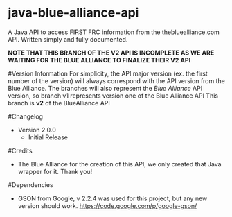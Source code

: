 java-blue-alliance-api
======================

A Java API to access FIRST FRC information from the thebluealliance.com API. Written simply and fully documented.

**NOTE THAT THIS BRANCH OF THE V2 API IS INCOMPLETE AS WE ARE WAITING FOR THE BLUE ALLIANCE TO FINALIZE THEIR V2 API**

#Version Information
For simplicity, the API major version (ex. the first number of the version) will always correspond with the API version from the Blue Alliance.
The branches will also represent the *Blue Alliance* API version, so branch v1 represents version one of the Blue Alliance API
This branch is **v2** of the BlueAlliance API

#Changelog

* Version 2.0.0
    * Initial Release

#Credits

* The Blue Alliance for the creation of this API, we only created that Java wrapper for it. Thank you!

#Dependencies

* GSON from Google, v 2.2.4 was used for this project, but any new version should work. https://code.google.com/p/google-gson/